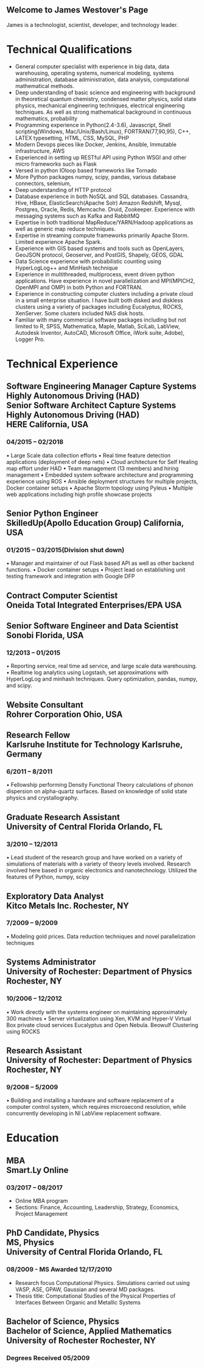 ## Welcome to James Westover's Page

James is a technologist, scientist, developer, and technology leader.

# Technical Qualifications
-	General computer specialist with experience in big data, data warehousing, operating systems, numerical modeling, systems administration, database administration, data analysis, computational mathematical methods. 
-	Deep understanding of basic science and engineering with background in theoretical quantum chemistry, condensed matter physics, solid state physics, mechanical engineering techniques, electrical engineering techniques. As well as strong mathematical background in continuous mathematics, probability
-	Programming experience in Python(2.4-3.6), Javascript, Shell scripting(Windows, Mac/Unix/Bash/Linux), FORTRAN(77,90,95), C++, LATEX typesetting, HTML, CSS, MySQL, PHP
-	Modern Devops pieces like Docker, Jenkins, Ansible, Immutable infrastructure, AWS
-	Experienced in setting up RESTful API using Python WSGI and other micro frameworks such as Flask
-	Versed in python IOloop based frameworks like Tornado
-	More Python packages numpy, scipy, pandas, various database connectors, selenium,
-	Deep understanding of HTTP protocol
-	Database experience in both NoSQL and SQL databases. Cassandra, Hive, HBase, ElasticSearch(Apache Solr) Amazon Redshift, Mysql, Postgres, Oracle, Redis, Memcache. Druid, Zookeeper. Experience with messaging systems such as Kafka and RabbitMQ
-	Expertise in both traditional MapReduce/YARN/Hadoop applications as well as generic map reduce techniques.
-	Expertise in streaming compute frameworks primarily Apache Storm. Limited experience Apache Spark.
-	Experience with GIS based systems and tools such as OpenLayers, GeoJSON protocol, Geoserver, and PostGIS, Shapely, GEOS, GDAL
-	Data Science experience with probabilistic counting using HyperLogLog++ and MinHash technique
-	Experience in multithreaded, multiprocess, event driven python applications. Have experience in novel parallelization and MPI(MPICH2, OpenMPI and OMP) in both Python and FORTRAN.
-	Experience in constructing computer clusters including a private cloud in a small enterprise situation. I have built both disked and diskless clusters using a variety of packages including Eucalyptus, ROCKS, XenServer. Some clusters included NAS disk hosts.
- Familiar with many commercial software packages including but not limited to R, SPSS, Mathematica, Maple, Matlab, SciLab, LabView, Autodesk Inventor, AutoCAD, Microsoft Office, iWork suite, Adobe), Logger Pro.

# Technical Experience

## Software Engineering Manager Capture Systems Highly Autonomous Driving (HAD) </br>Senior Software Architect Capture Systems Highly Autonomous Driving (HAD)</br>HERE	California, USA
### 04/2015 – 02/2018
•	Large Scale data collection efforts
•	Real time feature detection applications (deployment of deep nets)
•	Cloud architecture for Self Healing map effort under HAD
•	Team management (13 members) and hiring management
•	Embedded system software architecture and programming experience using ROS
•	Ansible deployment structures for multiple projects, Docker container setups
•	Apache Storm topology using Pyleus
•	Multiple web applications including high profile showcase projects
## Senior Python Engineer</br>SkilledUp(Apollo Education Group)	California, USA
### 01/2015 – 03/2015(Division shut down)
•	Manager and maintainer of out Flask based API as well as other backend functions.
•	Docker container setups
•	Project lead on establishing unit testing framework and integration with Google DFP
## Contract Computer Scientist </br>Oneida Total Integrated Enterprises/EPA	USA
## Senior Software Engineer and Data Scientist </br>Sonobi	Florida, USA
### 12/2013 – 01/2015
•	Reporting service, real time ad service, and large scale data warehousing.
•	Realtime log analytics using Logstash, set approximations with HyperLogLog and minhash techniques. Query optimization, pandas, numpy, and scipy.
## Website Consultant </br>Rohrer Corporation	Ohio, USA
## Research Fellow </br>Karlsruhe Institute for Technology	Karlsruhe, Germany
### 6/2011 – 8/2011
•	Fellowship performing Density Functional Theory calculations of phonon dispersion on alpha-quartz surfaces. Based on knowledge of solid state physics and crystallography.
## Graduate Research Assistant </br>University of Central Florida	Orlando, FL
### 3/2010 – 12/2013
•	Lead student of the research group and have worked on a variety of simulations of materials with a variety of theory levels involved. Research involved here based in organic electronics and nanotechnology. Utilized the features of Python, numpy, scipy
## Exploratory Data Analyst</br>Kitco Metals Inc.	Rochester, NY
### 7/2009 – 9/2009
•	Modeling gold prices. Data reduction techniques and novel parallelization techniques
## Systems Administrator</br>University of Rochester: Department of Physics	Rochester, NY
### 10/2006 – 12/2012
•	Work directly with the systems engineer on maintaining approximately 300 machines
•	Server virtualization using Xen, KVM and Hyper-V Virtual Box private cloud services Eucalyptus and Open Nebula. Beowulf Clustering using ROCKS
## Research Assistant</br>University of Rochester: Department of Physics	Rochester, NY
### 9/2008 – 5/2009
•	Building and installing a hardware and software replacement of a computer control system, which requires microsecond resolution, while concurrently developing in NI LabView replacement software.



# Education

## MBA</br> Smart.Ly Online
### 03/2017 – 08/2017
-	Online MBA program 
-	Sections: Finance, Accounting, Leadership, Strategy, Economics, Project Management

## PhD Candidate, Physics </br> MS, Physics</br> University of Central Florida	Orlando, FL
### 08/2009 - MS Awarded 12/17/2010
-	Research focus Computational Physics. Simulations carried out using VASP, ASE, GPAW, Gaussian and several MD packages.
-	Thesis title: Computational Studies of the Physical Properties of Interfaces Between Organic and Metallic Systems

## Bachelor of Science, Physics </br> Bachelor of Science, Applied Mathematics </br> University of Rochester	Rochester, NY
### Degrees Received 05/2009
